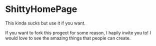 # ShittyHomePage
This kinda sucks but use it if you want.

If you want to fork this progect for some reason, I hapily invite you to! I would love to see the amazing things that people can create.
